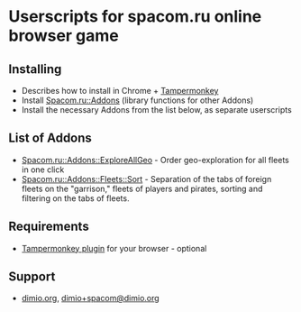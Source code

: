 # Userscripts for spacom.ru online browser game

## Installing

* Describes how to install in Chrome + [Tampermonkey](http://tampermonkey.net/)
* Install [Spacom.ru::Addons](https://github.com/dimio/userscripts-spacom.ru-addons/raw/master/Addons.user.js) (library functions for other Addons)
* Install the necessary Addons from the list below, as separate userscripts

## List of Addons

* [Spacom.ru::Addons::ExploreAllGeo](https://github.com/dimio/userscripts-spacom.ru-addons/raw/master/Addons/ExploreAllGeo.user.js) - Order geo-exploration for all fleets in one click
* [Spacom.ru::Addons::Fleets::Sort](https://github.com/dimio/userscripts-spacom.ru-addons/raw/master/Addons/Fleets/Sort.user.js) - Separation of the tabs of foreign fleets on the "garrison," fleets of players and pirates, sorting and filtering on the tabs of fleets.

## Requirements

* [Tampermonkey plugin](http://tampermonkey.net/) for your browser - optional

## Support

* [dimio.org](http://dimio.org), dimio+spacom@dimio.org